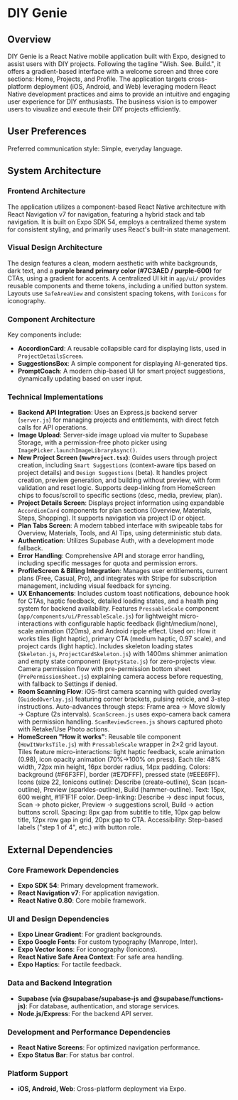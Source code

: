 # DIY Genie

## Overview
DIY Genie is a React Native mobile application built with Expo, designed to assist users with DIY projects. Following the tagline "Wish. See. Build.", it offers a gradient-based interface with a welcome screen and three core sections: Home, Projects, and Profile. The application targets cross-platform deployment (iOS, Android, and Web) leveraging modern React Native development practices and aims to provide an intuitive and engaging user experience for DIY enthusiasts. The business vision is to empower users to visualize and execute their DIY projects efficiently.

## User Preferences
Preferred communication style: Simple, everyday language.

## System Architecture

### Frontend Architecture
The application utilizes a component-based React Native architecture with React Navigation v7 for navigation, featuring a hybrid stack and tab navigation. It is built on Expo SDK 54, employs a centralized theme system for consistent styling, and primarily uses React's built-in state management.

### Visual Design Architecture
The design features a clean, modern aesthetic with white backgrounds, dark text, and a **purple brand primary color (#7C3AED / purple-600)** for CTAs, using a gradient for accents. A centralized UI kit in `app/ui/` provides reusable components and theme tokens, including a unified button system. Layouts use `SafeAreaView` and consistent spacing tokens, with `Ionicons` for iconography.

### Component Architecture
Key components include:
- **AccordionCard**: A reusable collapsible card for displaying lists, used in `ProjectDetailsScreen`.
- **SuggestionsBox**: A simple component for displaying AI-generated tips.
- **PromptCoach**: A modern chip-based UI for smart project suggestions, dynamically updating based on user input.

### Technical Implementations
- **Backend API Integration**: Uses an Express.js backend server (`server.js`) for managing projects and entitlements, with direct fetch calls for API operations.
- **Image Upload**: Server-side image upload via multer to Supabase Storage, with a permission-free photo picker using `ImagePicker.launchImageLibraryAsync()`.
- **New Project Screen (`NewProject.tsx`)**: Guides users through project creation, including `Smart Suggestions` (context-aware tips based on project details) and `Design Suggestions` (beta). It handles project creation, preview generation, and building without preview, with form validation and reset logic. Supports deep-linking from HomeScreen chips to focus/scroll to specific sections (desc, media, preview, plan).
- **Project Details Screen**: Displays project information using expandable `AccordionCard` components for plan sections (Overview, Materials, Steps, Shopping). It supports navigation via project ID or object.
- **Plan Tabs Screen**: A modern tabbed interface with swipeable tabs for Overview, Materials, Tools, and AI Tips, using deterministic stub data.
- **Authentication**: Utilizes Supabase Auth, with a development mode fallback.
- **Error Handling**: Comprehensive API and storage error handling, including specific messages for quota and permission errors.
- **ProfileScreen & Billing Integration**: Manages user entitlements, current plans (Free, Casual, Pro), and integrates with Stripe for subscription management, including visual feedback for syncing.
- **UX Enhancements**: Includes custom toast notifications, debounce hook for CTAs, haptic feedback, detailed loading states, and a health ping system for backend availability. Features `PressableScale` component (`app/components/ui/PressableScale.js`) for lightweight micro-interactions with configurable haptic feedback (light/medium/none), scale animation (120ms), and Android ripple effect. Used on: How it works tiles (light haptic), primary CTA (medium haptic, 0.97 scale), and project cards (light haptic). Includes skeleton loading states (`Skeleton.js`, `ProjectCardSkeleton.js`) with 1400ms shimmer animation and empty state component (`EmptyState.js`) for zero-projects view. Camera permission flow with pre-permission bottom sheet (`PrePermissionSheet.js`) explaining camera access before requesting, with fallback to Settings if denied.
- **Room Scanning Flow**: iOS-first camera scanning with guided overlay (`GuidedOverlay.js`) featuring corner brackets, pulsing reticle, and 3-step instructions. Auto-advances through steps: Frame area → Move slowly → Capture (2s intervals). `ScanScreen.js` uses expo-camera back camera with permission handling. `ScanReviewScreen.js` shows captured photo with Retake/Use Photo actions.
- **HomeScreen "How it works"**: Reusable tile component (`HowItWorksTile.js`) with `PressableScale` wrapper in 2×2 grid layout. Tiles feature micro-interactions: light haptic feedback, scale animation (0.98), icon opacity animation (70%→100% on press). Each tile: 48% width, 72px min height, 16px border radius, 14px padding. Colors: background (#F6F3FF), border (#E7DFFF), pressed state (#EEE6FF). Icons (size 22, Ionicons outline): Describe (create-outline), Scan (scan-outline), Preview (sparkles-outline), Build (hammer-outline). Text: 15px, 600 weight, #1F1F1F color. Deep-linking: Describe → desc input focus, Scan → photo picker, Preview → suggestions scroll, Build → action buttons scroll. Spacing: 8px gap from subtitle to title, 10px gap below title, 12px row gap in grid, 20px gap to CTA. Accessibility: Step-based labels ("step 1 of 4", etc.) with button role.

## External Dependencies

### Core Framework Dependencies
- **Expo SDK 54**: Primary development framework.
- **React Navigation v7**: For application navigation.
- **React Native 0.80**: Core mobile framework.

### UI and Design Dependencies
- **Expo Linear Gradient**: For gradient backgrounds.
- **Expo Google Fonts**: For custom typography (Manrope, Inter).
- **Expo Vector Icons**: For iconography (Ionicons).
- **React Native Safe Area Context**: For safe area handling.
- **Expo Haptics**: For tactile feedback.

### Data and Backend Integration
- **Supabase (via @supabase/supabase-js and @supabase/functions-js)**: For database, authentication, and storage services.
- **Node.js/Express**: For the backend API server.

### Development and Performance Dependencies
- **React Native Screens**: For optimized navigation performance.
- **Expo Status Bar**: For status bar control.

### Platform Support
- **iOS, Android, Web**: Cross-platform deployment via Expo.